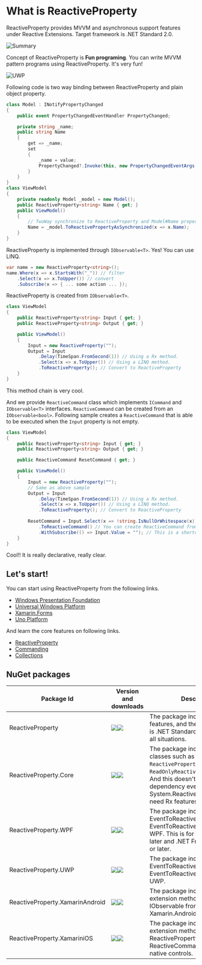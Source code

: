 # What is ReactiveProperty

ReactiveProperty provides MVVM and asynchronous support features under Reactive Extensions. Target framework is .NET Standard 2.0.

![Summary](./images/rpsummary.png)

Concept of ReactiveProperty is <b>Fun programing</b>.
You can write MVVM pattern programs using ReactiveProperty. It's very fun!

![UWP](./images/launch-uwp-app.gif)

Following code is two way binding between ReactiveProperty and plain object property.

```csharp
class Model : INotifyPropertyChanged
{
    public event PropertyChangedEventHandler PropertyChanged;

    private string _name;
    public string Name
    {
        get => _name;
        set
        {
            _name = value;
            PropertyChanged?.Invoke(this, new PropertyChangedEventArgs(nameof(Name)));
        }
    }
}
class ViewModel
{
    private readonly Model _model = new Model();
    public ReactiveProperty<string> Name { get; }
    public ViewModel()
    {
        // TwoWay synchronize to ReactiveProperty and Model#Name property.
        Name = _model.ToReactivePropertyAsSynchronized(x => x.Name);
    }
}
```

ReactiveProperty is implemented through `IObservable<T>`. Yes! You can use LINQ.

```csharp
var name = new ReactiveProperty<string>();
name.Where(x => x.StartsWith("_")) // filter
    .Select(x => x.ToUpper()) // convert
    .Subscribe(x => { ... some action ... });
```

ReactiveProperty is created from `IObservable<T>`. 

```csharp
class ViewModel
{
    public ReactiveProperty<string> Input { get; }
    public ReactiveProperty<string> Output { get; }

    public ViewModel()
    {
        Input = new ReactiveProperty("");
        Output = Input
            .Delay(TimeSpan.FromSecond(1)) // Using a Rx method.
            .Select(x => x.ToUpper()) // Using a LINQ method.
            .ToReactiveProperty(); // Convert to ReactiveProperty
    }
}
```

This method chain is very cool.

And we provide `ReactiveCommand` class which implements `ICommand` and `IObservable<T>` interfaces. `ReactiveCommand` can be created from an `IObservable<bool>`.
Following sample creates a `ReactiveCommand` that is able to be executed when the `Input` property is not empty.

```csharp
class ViewModel
{
    public ReactiveProperty<string> Input { get; }
    public ReactiveProperty<string> Output { get; }

    public ReactiveCommand ResetCommand { get; }

    public ViewModel()
    {
        Input = new ReactiveProperty("");
        // Same as above sample
        Output = Input
            .Delay(TimeSpan.FromSecond(1)) // Using a Rx method.
            .Select(x => x.ToUpper()) // Using a LINQ method.
            .ToReactiveProperty(); // Convert to ReactiveProperty
        
        ResetCommand = Input.Select(x => !string.IsNullOrWhitespace(x)) // Convert ReactiveProperty<string> to IObservable<bool>
            .ToReactiveCommand() // You can create ReactiveCommand from IObservable<bool> (When true value was published, then the command would be able to execute.)
            .WithSubscribe(() => Input.Value = ""); // This is a shortcut of ResetCommand.Subscribe(() => ...)
    }
}
```

Cool!! It is really declarative, really clear.

## Let's start!

You can start using ReactiveProperty from the following links.

- [Windows Presentation Foundation](getting-started/wpf.md)
- [Universal Windows Platform](getting-started/uwp.md)
- [Xamarin.Forms](getting-started/xf.md)
- [Uno Platform](getting-started/uno-platform.md)

And learn the core features on following links.

- [ReactiveProperty](features/ReactiveProperty.md)
- [Commanding](features/Commanding.md)
- [Collections](features/Collections.md)

## NuGet packages

|Package Id|Version and downloads|Description|
|----|----|----|
|ReactiveProperty|![](https://img.shields.io/nuget/v/ReactiveProperty.svg)![](https://img.shields.io/nuget/dt/ReactiveProperty.svg)|The package includes all core features, and the target platform is .NET Standard 2.0. It fits almost all situations.|
|ReactiveProperty.Core|![](https://img.shields.io/nuget/v/ReactiveProperty.Core.svg)![](https://img.shields.io/nuget/dt/ReactiveProperty.Core.svg)|The package includes minimum classes such as `ReactivePropertySlim<T>` and `ReadOnlyReactivePropertySlim<T>`. And this doesn't have any dependency even System.Reactive. If you don't need Rx features, then it fits.|
|ReactiveProperty.WPF|![](https://img.shields.io/nuget/v/ReactiveProperty.WPF.svg)![](https://img.shields.io/nuget/dt/ReactiveProperty.WPF.svg)|The package includes EventToReactiveProperty and EventToReactiveCommand for WPF. This is for .NET Core 3.0 or later and .NET Framework 4.6.1 or later.|
|ReactiveProperty.UWP|![](https://img.shields.io/nuget/v/ReactiveProperty.UWP.svg)![](https://img.shields.io/nuget/dt/ReactiveProperty.UWP.svg)|The package includes EventToReactiveProperty and EventToReactiveCommand for UWP.|
|ReactiveProperty.XamarinAndroid|![](https://img.shields.io/nuget/v/ReactiveProperty.XamarinAndroid.svg)![](https://img.shields.io/nuget/dt/ReactiveProperty.XamarinAndroid.svg)|The package includes many extension methods to create IObservable from events for Xamarin.Android native.|
|ReactiveProperty.XamariniOS|![](https://img.shields.io/nuget/v/ReactiveProperty.XamariniOS.svg)![](https://img.shields.io/nuget/dt/ReactiveProperty.XamariniOS.svg)|The package includes many extension methods to bind ReactiveProperty and ReactiveCommand to Xamarin.iOS native controls.|
